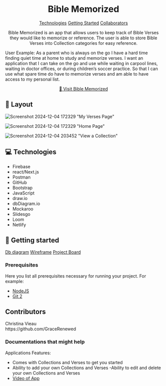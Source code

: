 

<h1 align="center" style="font-weight: bold;">Bible Memorized</h1>

<p align="center">
<a href="#tech">Technologies</a>
<a href="#started">Getting Started</a>
<a href="#colab">Collaborators</a>
 
</p>


<p align="center">Bible Memorized is an app that allows users to keep track of Bible Verses they would like to memorize or reference. The user is able to store Bible Verses into Collection categories for easy reference.

User Example:
As a parent who is always on the go I have a hard time finding quiet time at home to study and memorize verses.
I want an application that I can take on the go and use while waiting in carpool lines, waiting in doctor offices, or during children’s soccer practice.
So that I can use what spare time do have to memorize verses and am able to have access to my personal list.
</p>


<p align="center">
<a href="https://bible-memorized.netlify.app/">📱 Visit Bible Memorized</a>
</p>

<h2 id="layout">🎨 Layout</h2>

<p align="center">

![Screenshot 2024-12-04 172329](https://github.com/user-attachments/assets/49dc978d-6c9f-44cf-862f-72c8e0ee07b0) "My Verses Page" 

![Screenshot 2024-12-04 172329](https://github.com/user-attachments/assets/fd5645b4-3d84-499b-a937-fedfbd434e5a)
"Home Page"

![Screenshot 2024-12-04 203452](https://github.com/user-attachments/assets/0f561fac-0274-4983-8b30-822e93dd2b3b)
"View a Collection"
</p>

<h2 id="technologies">💻 Technologies</h2>

- Firebase
- react/Next.js
- Postman
- GitHub
- Bootstrap
- JavaScript
- draw.io
- dbDiagram.io
- Mockaroo
- Slidesgo
- Loom
- Netlify

<h2 id="started">🚀 Getting started</h2>

[Db diagram](https://dbdiagram.io/d/Bible-Memorized-6732a453e9daa85aca185bdf "Db diagram Link")
[Wireframe](https://drive.google.com/file/d/16XTzhKxA-fKeuRPFvLIWP8uqVz4kI1pA/view?usp=sharing "Wireframe Link")
[Project Board](https://github.com/users/GraceRenewed/projects/2 "Project Board")

<h3>Prerequisites</h3>

Here you list all prerequisites necessary for running your project. For example:

- [NodeJS](https://github.com/)
- [Git 2](https://github.com)

<h2 > Contributors </h2>

<p>
Christina Vieau </br>
https://github.com/GraceRenewed
</p>

<h3>Documentations that might help</h3>

Applications Features:
- Comes with Collections and Verses to get you started
- Ability to add your own Collections and Verses
-Ability to edit and delete your own Collections and Verses
- [Video of App](https://www.loom.com/share/16eea8066f6742f49dc38188501bdc5c?sid=971d4759-5891-4e83-9b9e-6237d613fd11 "Video Link") 

